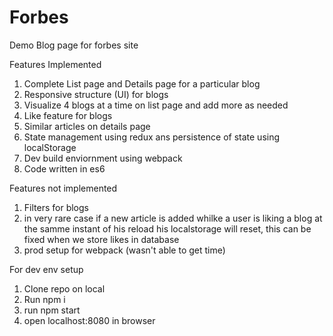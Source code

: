 # Forbes
Demo Blog page for forbes site


Features Implemented 
1) Complete List page and Details page for a particular blog
2) Responsive structure (UI) for blogs
3) Visualize 4 blogs at a time on list page and add more as needed
4) Like feature for blogs
5) Similar articles on details page
6) State management using redux ans persistence of state using localStorage
7) Dev build enviornment using webpack
8) Code written in es6


Features not implemented
1) Filters for blogs
2) in very rare case if a new article is added whilke a user is liking a blog at the samme instant of his reload his localstorage will reset, this can be fixed when we store likes in database
3) prod setup for webpack (wasn't able to get time)



For dev env setup
1) Clone repo on local
2) Run npm i
3) run npm start
4) open localhost:8080 in browser